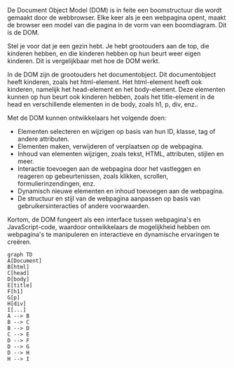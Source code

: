 De Document Object Model (DOM) is in feite een boomstructuur die wordt gemaakt door de webbrowser. Elke keer als je een webpagina opent, maakt de browser een model van die pagina in de vorm van een boomdiagram. Dit is de DOM.

Stel je voor dat je een gezin hebt. Je hebt grootouders aan de top, die kinderen hebben, en die kinderen hebben op hun beurt weer eigen kinderen. Dit is vergelijkbaar met hoe de DOM werkt.

In de DOM zijn de grootouders het documentobject. Dit documentobject heeft kinderen, zoals het html-element. Het html-element heeft ook kinderen, namelijk het head-element en het body-element. Deze elementen kunnen op hun beurt ook kinderen hebben, zoals het title-element in de head en verschillende elementen in de body, zoals h1, p, div, enz..

Met de DOM kunnen ontwikkelaars het volgende doen:
- Elementen selecteren en wijzigen op basis van hun ID, klasse, tag of andere attributen.
- Elementen maken, verwijderen of verplaatsen op de webpagina.
- Inhoud van elementen wijzigen, zoals tekst, HTML, attributen, stijlen en meer.
- Interactie toevoegen aan de webpagina door het vastleggen en reageren op gebeurtenissen, zoals klikken, scrollen, formulierinzendingen, enz.
- Dynamisch nieuwe elementen en inhoud toevoegen aan de webpagina.
- De structuur en stijl van de webpagina aanpassen op basis van gebruikersinteracties of andere voorwaarden.

Kortom, de DOM fungeert als een interface tussen webpagina's en JavaScript-code, waardoor ontwikkelaars de mogelijkheid hebben om webpagina's te manipuleren en interactieve en dynamische ervaringen te creëren.


```mermaid
graph TD
A[Document]
B[html]
C[head]
D[body]
E[title]
F[h1]
G[p]
H[div]
I[...]
A --> B
B --> C
B --> D
C --> E
D --> F
D --> G
D --> H
H --> I

```

